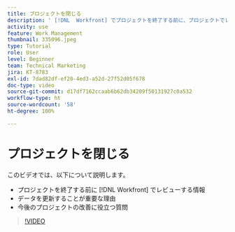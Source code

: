 ```yaml
---
title: プロジェクトを閉じる
description: ' [!DNL  Workfront] でプロジェクトを終了する前に、プロジェクトでレビューする情報と、データ更新が重要な理由を説明します。'
activity: use
feature: Work Management
thumbnail: 335096.jpeg
type: Tutorial
role: User
level: Beginner
team: Technical Marketing
jira: KT-8783
exl-id: 7dad82df-ef20-4ed3-a52d-27f52d05f678
doc-type: video
source-git-commit: d17df7162ccaab6b62db34209f50131927c0a532
workflow-type: ht
source-wordcount: '58'
ht-degree: 100%

---
```


# プロジェクトを閉じる

このビデオでは、以下について説明します。

* プロジェクトを終了する前に [!DNL Workfront] でレビューする情報
* データを更新することが重要な理由
* 今後のプロジェクトの改善に役立つ質問

>[!VIDEO](https://video.tv.adobe.com/v/335096/?quality=12&learn=on&enablevpops)

<!---
This video is confusing. We have heard multiple complaints that it doesn't show how to actually change the project to Complete. "Change the project status to complete" covers the same material in more depth and clarity, so we've removed this tutorial from the TOC and redirected it's URL to point to "Change the project status to complete".
--->
